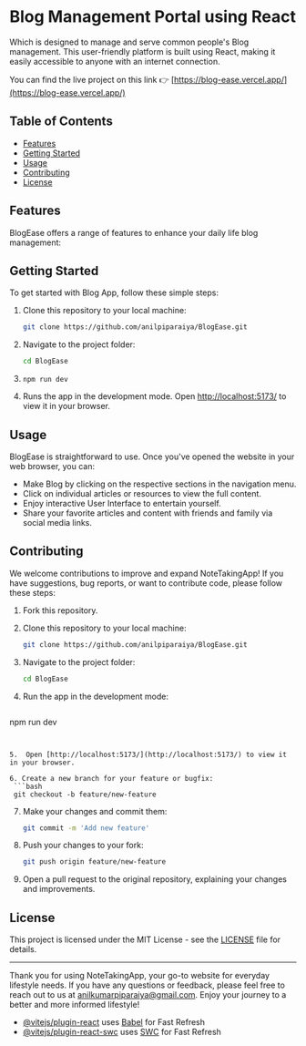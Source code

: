 # Blog Management Portal using React


Which is designed to manage and serve common people's Blog management. This user-friendly platform is built using React, making it easily accessible to anyone with an internet connection.

You can find the live project on this link 👉
[https://blog-ease.vercel.app/](https://blog-ease.vercel.app/)


## Table of Contents

- [Features](#features)
- [Getting Started](#getting-started)
- [Usage](#usage)
- [Contributing](#contributing)
- [License](#license)

## Features

BlogEase offers a range of features to enhance your daily life blog management:



## Getting Started

To get started with Blog App, follow these simple steps:

1. Clone this repository to your local machine:
   ```bash
   git clone https://github.com/anilpiparaiya/BlogEase.git
   ```

2. Navigate to the project folder:
   ```bash
   cd BlogEase
   ```

3. `npm run dev`

4. Runs the app in the development mode. Open [http://localhost:5173/](http://localhost:5173/) to view it in your browser.


## Usage

BlogEase is straightforward to use. Once you've opened the website in your web browser, you can:

- Make Blog by clicking on the respective sections in the navigation menu.
- Click on individual articles or resources to view the full content.
- Enjoy interactive User Interface to entertain yourself.
- Share your favorite articles and content with friends and family via social media links.

## Contributing

We welcome contributions to improve and expand NoteTakingApp! If you have suggestions, bug reports, or want to contribute code, please follow these steps:

1. Fork this repository.

2. Clone this repository to your local machine:
   ```bash
   git clone https://github.com/anilpiparaiya/BlogEase.git
   ```

3. Navigate to the project folder:
   ```bash
   cd BlogEase
   ```

4. Run the app in the development mode:
   ```bash
  npm run dev
  ```


5.  Open [http://localhost:5173/](http://localhost:5173/) to view it in your browser.

6. Create a new branch for your feature or bugfix:
   ```bash
   git checkout -b feature/new-feature
   ```
7. Make your changes and commit them:
   ```bash
   git commit -m 'Add new feature'
   ```
8. Push your changes to your fork:
   ```bash
   git push origin feature/new-feature
   ```
9. Open a pull request to the original repository, explaining your changes and improvements.

## License

This project is licensed under the MIT License - see the [LICENSE](LICENSE) file for details.

---

Thank you for using NoteTakingApp, your go-to website for everyday lifestyle needs. If you have any questions or feedback, please feel free to reach out to us at [anilkumarpiparaiya@gmail.com](mailto:anilkumarpiparaiya@gmail.com). Enjoy your journey to a better and more informed lifestyle!






- [@vitejs/plugin-react](https://github.com/vitejs/vite-plugin-react/blob/main/packages/plugin-react/README.md) uses [Babel](https://babeljs.io/) for Fast Refresh
- [@vitejs/plugin-react-swc](https://github.com/vitejs/vite-plugin-react-swc) uses [SWC](https://swc.rs/) for Fast Refresh
